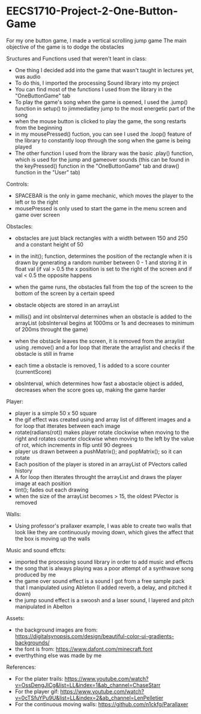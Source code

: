 # EECS1710-Project-2-One-Button-Game

For my one button game, I made a vertical scrolling jump game
The main objective of the game is to dodge the obstacles

Sructures and Functions used that weren't leant in class:
- One thing I decided add into the game that wasn't taught in lectures yet, was audio 
- To do this, I imported the processing Sound library into my project
- You can find most of the functions I used from the library in the "OneButtonGame" tab
- To play the game's song when the game is opened, I used the .jump() function in setup() to jimmediatley jump to the most energetic part of the song 
- when the mouse button is clicked to play the game, the song restarts from the beginning
- in my mousePressed() fuction, you can see I used the .loop() feature of the library to constantly loop through the song when the game is being played
- The other function I used from the library was the basic .play() function, which is used for the jump and gameover sounds (this can be found in the keyPressed() function in the "OneButtonGame" tab and draw() function in the "User" tab)

Controls:
- SPACEBAR is the only in game mechanic, which moves the player to the left or to the right
- mousePressed is only used to start the game in the menu screen and game over screen

Obstacles:
- obstacles are just black rectangles with a width between 150 and 250 and a constant height of 50
- in the init(); function, determines the position of the rectangle when it is drawn by generating a random number between 0 - 1 and storing it in float val (if val > 0.5 the x position is set to the right of the screen and if val < 0.5 the opposite happens
- when the game runs, the obstacles fall from the top of the screen to the bottom of the screen by a certain speed

- obstacle objects are stored in an arrayList
- millis() and int obsInterval determines when an obstacle is added to the arrayList (obsInterval begins at 1000ms or 1s and decreases to minimum of 200ms throught the game) 
- when the obstacle leaves the screen, it is removed from the arraylist using .remove() and a for loop that itterate the arraylist and checks if the obstacle is still in frame
- each time a obstacle is removed, 1 is added to a score counter (currentScore)
- obsInterval, which determines how fast a abostacle object is added, decreases when the score goes up, making the game harder

Player: 
- player is a simple 50 x 50 square 
- the gif effect was created using and array list of different images and a for loop that itterates between each image
- rotate(radians(rot)) makes player rotate clockwise when moving to the right and rotates counter clockwise when moving to the left by the value of rot, which increments in flip until 90 degrees
- player us drawn between a pushMatrix(); and popMatrix(); so it can rotate
- Each position of the player is stored in an arrayList of PVectors called history
- A for loop then itterates throught the arrayList and draws the player image at each position 
- tint(); fades out each drawing 
- when the size of the arrayList becomes > 15, the oldest PVector is removed 

Walls:
- Using professor's prallaxer example, I was able to create two walls that look like they are continuously moving down, which gives the affect that the box is moving up the walls

Music and sound effcts:
- imported the processing sound library in order to add music and effects
- the song that is always playing was a poor attempt of a synthwave song produced by me
- the game over sound effect is a sound I got from a free sample pack that I manipulated using Ableton (I added reverb, a delay, and pitched it down)
- the jump sound effect is a swoosh and a laser sound, I layered and pitch manipulated in Abelton 

Assets:
- the background images are from: https://digitalsynopsis.com/design/beautiful-color-ui-gradients-backgrounds/
- the font is from: https://www.dafont.com/minecraft.font
- everthything else was made by me


References:
- For the plater trails: https://www.youtube.com/watch?v=OssDengJICg&list=LL&index=1&ab_channel=ChaseStarr
- For the player gif: https://www.youtube.com/watch?v=0cTSfuYPu9U&list=LL&index=2&ab_channel=LenPelletier
- For the continuous moving walls: https://github.com/n1ckfg/Parallaxer
